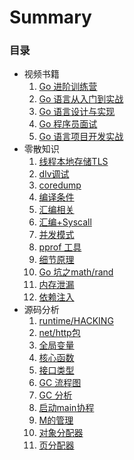 # Summary

### 目录
* 视频书籍
  1. [Go 进阶训练营](docs/go-advanced-training.md)
  1. [Go 语言从入门到实战](docs/go-from-entry-to-practice.md)
  1. [Go 语言设计与实现](docs/go-language-design-and-implementation.md)
  1. [Go 程序员面试](docs/go-interview.md)
  2. [Go 语言项目开发实战](docs/go-combat.md)
* 零散知识
  1. [线程本地存储TLS](docs/go-tls.md)
  1. [dlv调试](docs/go-dlv.md)
  1. [coredump](docs/core-dump.md)
  1. [编译条件](docs/go-conditional.md)
  1. [汇编相关](docs/go-compilation.md)
  1. [汇编+Syscall](docs/go-compilation-syscall.md)
  1. [并发模式](docs/go-concurrency-patterns.md)
  1. [pprof 工具](docs/go-pprof.md)
  1. [细节原理](docs/go-principle-of-detail.md)
  1. [Go 坑之math/rand](docs/hole-rand.md)
  1. [内存泄漏](docs/memory-leak.md)
  1. [依赖注入](docs/dependency-injection.md)
* 源码分析
  1. [runtime/HACKING](docs/source-code-runtime-hacking.md)
  1. [net/http包](docs/std-net-http.md)
  1. [全局变量](docs/source-code-global-variable.md)
  1. [核心函数](docs/source-code-core-functions.md)
  1. [接口类型](docs/source_interface.md)
  1. [GC 流程图](docs/source-code-gc.md)
  1. [GC 分析](docs/source-code-gc2.md)
  1. [启动main协程](docs/source-code-main-goroutine.md)
  1. [M的管理](docs/source-code-m-thread.md)
  1. [对象分配器](docs/source-code-mallocgc.md)
  1. [页分配器](docs/source-code-mheap.md)
